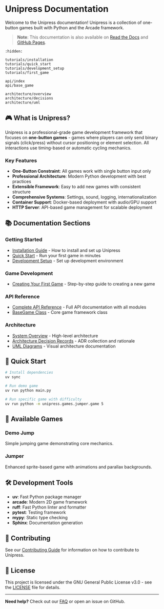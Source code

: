 # Unipress Documentation

Welcome to the Unipress documentation! Unipress is a collection of one-button games built with Python and the Arcade framework.

> **Note**: This documentation is also available on [Read the Docs](https://unipress.readthedocs.io/) and [GitHub Pages](https://jgrynczewski.github.io/unipress/).

```{toctree}
:hidden:

tutorials/installation
tutorials/quick_start
tutorials/development_setup
tutorials/first_game

api/index
api/base_game

architecture/overview
architecture/decisions
architecture/uml
```

## 🎮 What is Unipress?

Unipress is a professional-grade game development framework that focuses on **one-button games** - games where players can only send binary signals (click/press) without cursor positioning or element selection. All interactions use timing-based or automatic cycling mechanics.

### Key Features

- **One-Button Constraint**: All games work with single button input only
- **Professional Architecture**: Modern Python development with best practices
- **Extensible Framework**: Easy to add new games with consistent structure
- **Comprehensive Systems**: Settings, sound, logging, internationalization
- **Container Support**: Docker-based deployment with audio/GPU support
- **HTTP Server**: API-based game management for scalable deployment

## 📚 Documentation Sections

### Getting Started
- [Installation Guide](tutorials/installation.md) - How to install and set up Unipress
- [Quick Start](tutorials/quick_start.md) - Run your first game in minutes
- [Development Setup](tutorials/development_setup.md) - Set up development environment

### Game Development
- [Creating Your First Game](tutorials/first_game.md) - Step-by-step guide to creating a new game

### API Reference
- [Complete API Reference](api/index.html) - Full API documentation with all modules
- [BaseGame Class](api/base_game.html) - Core game framework class

### Architecture
- [System Overview](architecture/overview.md) - High-level architecture
- [Architecture Decision Records](architecture/decisions.md) - ADR collection and rationale
- [UML Diagrams](architecture/uml.md) - Visual architecture documentation

## 🚀 Quick Start

```bash
# Install dependencies
uv sync

# Run demo game
uv run python main.py

# Run specific game with difficulty
uv run python -m unipress.games.jumper.game 5
```

## 🎯 Available Games

### Demo Jump
Simple jumping game demonstrating core mechanics.

### Jumper
Enhanced sprite-based game with animations and parallax backgrounds.

## 🛠️ Development Tools

- **uv**: Fast Python package manager
- **arcade**: Modern 2D game framework
- **ruff**: Fast Python linter and formatter
- **pytest**: Testing framework
- **mypy**: Static type checking
- **Sphinx**: Documentation generation

## 📖 Contributing

See our [Contributing Guide](tutorials/contributing.md) for information on how to contribute to Unipress.

## 📄 License

This project is licensed under the GNU General Public License v3.0 - see the [LICENSE](../../LICENSE) file for details.

---

**Need help?** Check out our [FAQ](tutorials/faq.md) or open an issue on GitHub.
